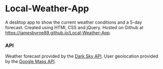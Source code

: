 # Local-Weather-App
A desktop app to show the current weather conditions and a 5-day forecast.
Created using HTMl, CSS and jQuery.
Hosted on Github at https://jamesbyrne89.github.io/Local-Weather-App.

### API
Weather forecast provided by the [Dark Sky API](https://darksky.net/forecast/51.4167,-0.1167/uk224/en).
User geolocation provided by the  [Google Maps API](https://developers.google.com/maps).
